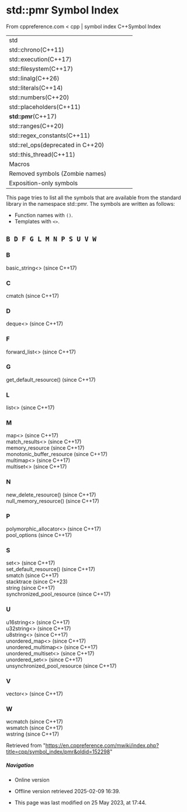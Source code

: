 # std::pmr Symbol Index

From cppreference.com
< cpp‎ | symbol index
C++Symbol Index

|  |  |  |  |  |
| --- | --- | --- | --- | --- |
| std | | | | |
| std::chrono(C++11) | | | | |
| std::execution(C++17) | | | | |
| std::filesystem(C++17) | | | | |
| std::linalg(C++26) | | | | |
| std::literals(C++14) | | | | |
| std::numbers(C++20) | | | | |
| std::placeholders(C++11) | | | | |
| ****std::pmr****(C++17) | | | | |
| std::ranges(C++20) | | | | |
| std::regex_constants(C++11) | | | | |
| std::rel_ops(deprecated in C++20) | | | | |
| std::this_thread(C++11) | | | | |
| Macros | | | | |
| Removed symbols (Zombie names) | | | | |
| Exposition-only symbols | | | | |

This page tries to list all the symbols that are available from the standard library in the namespace std::pmr. The symbols are written as follows:

- Function names with `()`.
- Templates with `<>`.

## `B D F G L M N P S U V W`

### B

basic_string<> (since C++17)

### C

cmatch (since C++17)

### D

deque<> (since C++17)

### F

forward_list<> (since C++17)

### G

get_default_resource() (since C++17)

### L

list<> (since C++17)

### M

map<> (since C++17)  
match_results<> (since C++17)  
memory_resource (since C++17)  
monotonic_buffer_resource (since C++17)  
multimap<> (since C++17)  
multiset<> (since C++17)

### N

new_delete_resource() (since C++17)  
null_memory_resource() (since C++17)

### P

polymorphic_allocator<> (since C++17)  
pool_options (since C++17)

### S

set<> (since C++17)  
set_default_resource() (since C++17)  
smatch (since C++17)  
stacktrace (since C++23)  
string (since C++17)  
synchronized_pool_resource (since C++17)

### U

u16string<> (since C++17)  
u32string<> (since C++17)  
u8string<> (since C++17)  
unordered_map<> (since C++17)  
unordered_multimap<> (since C++17)  
unordered_multiset<> (since C++17)  
unordered_set<> (since C++17)  
unsynchronized_pool_resource (since C++17)

### V

vector<> (since C++17)

### W

wcmatch (since C++17)  
wsmatch (since C++17)  
wstring (since C++17)

Retrieved from "<https://en.cppreference.com/mwiki/index.php?title=cpp/symbol_index/pmr&oldid=152298>"

##### Navigation

- Online version
- Offline version retrieved 2025-02-09 16:39.

- This page was last modified on 25 May 2023, at 17:44.
